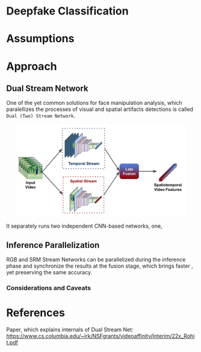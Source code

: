 # Deepfake Classification


# Assumptions

# Approach

## Dual Stream Network

One of the yet common solutions for face manipulation analysis, which paralellizes the processes of visual and spatial artifacts detections is called `Dual (Two) Stream Network`.

<p align="center">
  <a><img src="https://github.com/LovePelmeni/DeepfakeStream/blob/main/docs/imgs/classification/dual_stream_net.webp" style="width: 90%; height: 70%"></a>
</p>

It separately runs two independent CNN-based networks, one, 


## Inference Parallelization 

RGB and SRM Stream Networks can be parallelized
during the inference phase and synchronize the results
at the fusion stage, which brings faster , yet preserving the same accuracy.

### Considerations and Caveats


# References 
Paper, which explains internals of Dual Stream Net: https://www.cs.columbia.edu/~jrk/NSFgrants/videoaffinity/Interim/22x_Rohit.pdf